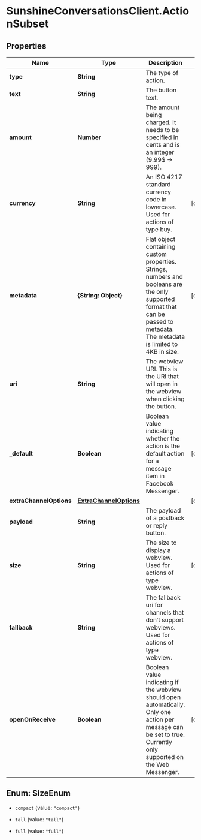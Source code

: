 # SunshineConversationsClient.ActionSubset

## Properties

Name | Type | Description | Notes
------------ | ------------- | ------------- | -------------
**type** | **String** | The type of action. | 
**text** | **String** | The button text. | 
**amount** | **Number** | The amount being charged. It needs to be specified in cents and is an integer (9.99$ -&gt; 999). | 
**currency** | **String** | An ISO 4217 standard currency code in lowercase. Used for actions of type buy. | [optional] 
**metadata** | **{String: Object}** | Flat object containing custom properties. Strings, numbers and booleans  are the only supported format that can be passed to metadata. The metadata is limited to 4KB in size.  | [optional] 
**uri** | **String** | The webview URI. This is the URI that will open in the webview when clicking the button. | 
**_default** | **Boolean** | Boolean value indicating whether the action is the default action for a message item in Facebook Messenger. | [optional] 
**extraChannelOptions** | [**ExtraChannelOptions**](ExtraChannelOptions.md) |  | [optional] 
**payload** | **String** | The payload of a postback or reply button. | 
**size** | **String** | The size to display a webview. Used for actions of type webview. | [optional] 
**fallback** | **String** | The fallback uri for channels that don’t support webviews. Used for actions of type webview. | 
**openOnReceive** | **Boolean** | Boolean value indicating if the webview should open automatically. Only one action per message can be set to true. Currently only supported on the Web Messenger. | [optional] 



## Enum: SizeEnum


* `compact` (value: `"compact"`)

* `tall` (value: `"tall"`)

* `full` (value: `"full"`)




